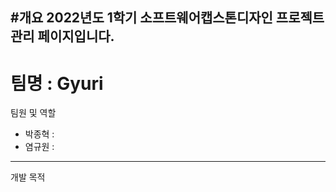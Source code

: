 #개요
2022년도 1학기 소프트웨어캡스톤디자인 프로젝트 관리 페이지입니다.
---
# 팀명 : Gyuri
   
   팀원 및 역할

  + 박종혁 :
  + 염규원 :
  ---
  개발 목적
  
